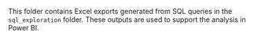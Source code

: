 This folder contains Excel exports generated from SQL queries in the `sql_exploration` folder. These outputs are used to support the analysis in Power BI.


